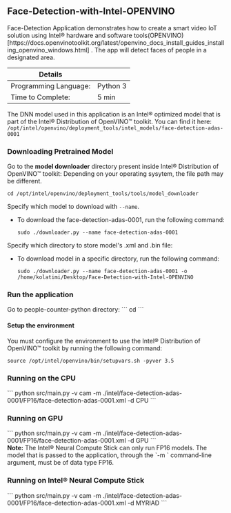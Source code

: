 <h2> Face-Detection-with-Intel-OPENVINO </h2>
Face-Detection Application demonstrates how to create a smart video IoT solution using Intel® hardware and software tools(OPENVINO)[https://docs.openvinotoolkit.org/latest/openvino_docs_install_guides_installing_openvino_windows.html] . The app will detect faces of people in a designated area.


  | Details            |              |
|-----------------------|---------------|
| Programming Language: |  Python 3|
| Time to Complete:    |  5 min     |

The DNN model used in this application is an Intel® optimized model that is part of the Intel® Distribution of OpenVINO™ toolkit. You can find it here:
```/opt/intel/openvino/deployment_tools/intel_models/face-detection-adas-0001```

<h3> Downloading Pretrained Model </h3>
Go to the <b>model downloader</b> directory present inside Intel® Distribution of OpenVINO™ toolkit:
Depending on your operating sysytem, the file path may be different.

  ```
  cd /opt/intel/openvino/deployment_tools/tools/model_downloader
  ```
Specify which model to download with `--name`.
- To download the face-detection-adas-0001, run the following command:

  ```
  sudo ./downloader.py --name face-detection-adas-0001
  ```
Specify which directory to store model's .xml and .bin file:
- To download model in a specific directory, run the following command:

  ```
  sudo ./downloader.py --name face-detection-adas-0001 -o /home/kolatimi/Desktop/Face-Detection-with-Intel-OPENVINO
  ```

<h3> Run the application </h3>
Go to people-counter-python directory:
```
cd <Face-Detection-with-Intel-OPENVINO_directory>
```
<h4> Setup the environment </h4>

You must configure the environment to use the Intel® Distribution of OpenVINO™ toolkit by running the following command:
```
source /opt/intel/openvino/bin/setupvars.sh -pyver 3.5 
```
<h3> Running on the CPU </h3>
```
python src/main.py -v cam -m ./intel/face-detection-adas-0001/FP16/face-detection-adas-0001.xml -d CPU
```
<h3> Running on GPU </h3>
```
python src/main.py -v cam -m ./intel/face-detection-adas-0001/FP16/face-detection-adas-0001.xml -d GPU
```
<br>
<b>Note:</b> The Intel® Neural Compute Stick can only run FP16 models. The model that is passed to the application, through the `-m <path_to_model>` command-line argument, must be of data type FP16.<br>

<h3> Running on Intel® Neural Compute Stick </h3>
```
python src/main.py -v cam -m ./intel/face-detection-adas-0001/FP16/face-detection-adas-0001.xml -d MYRIAD
```
